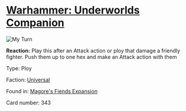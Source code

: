 # [Warhammer: Underworlds Companion](https://guidokessels.github.io/wh-underworlds)

  

![My Turn](https://warhammerunderworlds.com/wp-content/uploads/sites/6/2018/03/343_ENG.png)

<b>Reaction:</b> Play this after an Attack action or ploy that damage a friendly fighter. Push them up to one hex and make an Attack action with them

Type: Ploy

Faction: [Universal](https://guidokessels.github.io/wh-underworlds/factions/universal)

Found in: [Magore's Fiends Expansion](https://guidokessels.github.io/wh-underworlds/locations/magores-fiends-expansion)

Card number: 343
